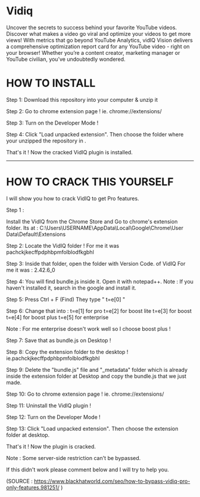 # Vidiq
Uncover the secrets to success behind your favorite YouTube videos. Discover what makes a video go viral and optimize your videos to get more views!  With metrics that go beyond YouTube Analytics, vidIQ Vision delivers a comprehensive optimization report card for any YouTube video - right on your browser!  Whether you’re a content creator, marketing manager or YouTube civilian, you’ve undoubtedly wondered.

# HOW TO INSTALL

Step 1:
Download this repository into your computer & unzip it

Step 2:
Go to chrome extension page ! ie. chrome://extensions/

Step 3:
Turn on the Developer Mode !

Step 4:
Click "Load unpacked extension". Then choose the folder where your unzipped the repository in .

That's it ! Now the cracked VidIQ plugin is installed.


__________________________________________________________

# HOW TO CRACK THIS YOURSELF

I will show you how to crack VidIQ to get Pro features. 

Step 1 :

Install the VidIQ from the Chrome Store and
Go to chrome's extension folder.
Its at : C:\Users\USERNAME\AppData\Local\Google\Chrome\User Data\Default\Extensions

Step 2:
Locate the VidIQ folder !
For me it was pachckjkecffpdphbpmfolblodfkgbhl

Step 3:
Inside that folder, open the folder with Version Code. of VidIQ
For me it was : 2.42.6_0

Step 4:
You will find bundle.js inside it. Open it with notepad++.
Note : If you haven't installed it, search in the google and install it.

Step 5:
Press Ctrl + F (Find)
They type " t=e[0] "

Step 6:
Change that into : 
t=e[1] for pro
t=e[2] for boost lite
t=e[3] for boost
t=e[4] for boost plus
t=e[5] for enterprise

Note : For me enterprise doesn't work well so I choose boost plus !

Step 7:
Save that as bundle.js on Desktop !

Step 8:
Copy the extension folder to the desktop ! ie.pachckjkecffpdphbpmfolblodfkgbhl

Step 9:
Delete the "bundle.js" file and "_metadata" folder which is already inside the extension folder at Desktop and copy the bundle.js that we just made.

Step 10:
Go to chrome extension page ! ie. chrome://extensions/

Step 11:
Uninstall the VidIQ plugin !

Step 12:
Turn on the Developer Mode !

Step 13:
Click "Load unpacked extension". Then choose the extension folder at desktop.

That's it ! Now the plugin is cracked.

Note : Some server-side restriction can't be bypassed.


If this didn't work please comment below and I will try to help you.

(SOURCE :  https://www.blackhatworld.com/seo/how-to-bypass-vidiq-pro-only-features.981251/ )


